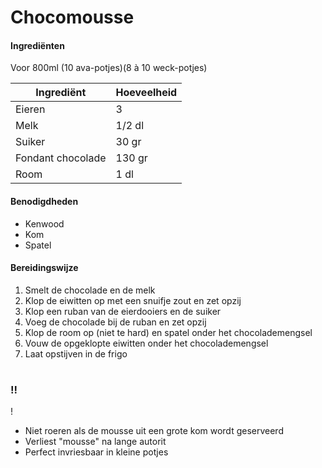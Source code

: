 # Chocomousse

#### Ingrediënten

Voor 800ml (10 ava-potjes)(8 à 10 weck-potjes)

| Ingrediënt        | Hoeveelheid |
| ----------------- | ----------- |
| Eieren            | 3           |
| Melk              | 1/2 dl      |
| Suiker            | 30 gr       |
| Fondant chocolade | 130 gr      |
| Room              | 1 dl        |

#### Benodigdheden

- Kenwood
- Kom
- Spatel

#### Bereidingswijze

1. Smelt de chocolade en de melk
2. Klop de eiwitten op met een snuifje zout en zet opzij
3. Klop een ruban van de eierdooiers en de suiker
4. Voeg de chocolade bij de ruban en zet opzij
5. Klop de room op (niet te hard) en spatel onder het chocolademengsel
6. Vouw de opgeklopte eiwitten onder het chocolademengsel
7. Laat opstijven in de frigo

#
### !!
!

- Niet roeren als de mousse uit een grote kom wordt geserveerd
- Verliest "mousse" na lange autorit
- Perfect invriesbaar in kleine potjes

